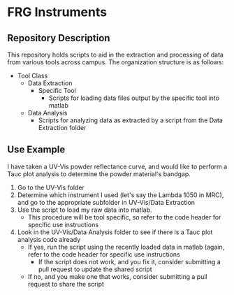 # FRG Instruments

## Repository Description
This repository holds scripts to aid in the extraction and processing of data from various tools across campus. The organization structure is as follows:

- Tool Class
  - Data Extraction
    - Specific Tool
      - Scripts for loading data files output by the specific tool into matlab
  - Data Analysis
    - Scripts for analyzing data as extracted by a script from the Data Extraction folder

## Use Example
I have taken a UV-Vis powder reflectance curve, and would like to perform a Tauc plot analysis to determine the powder material's bandgap.

1. Go to the UV-Vis folder
2. Determine which instrument I used (let's say the Lambda 1050 in MRC), and go to the appropriate subfolder in UV-Vis/Data Extraction
3. Use the script to load my raw data into matlab. 
   - This procedure will be tool specific, so refer to the code header for specific use instructions
4. Look in the UV-Vis/Data Analysis folder to see if there is a Tauc plot analysis code already
   - If yes, run the script using the recently loaded data in matlab (again, refer to the code header for specific use instructions
     - If the script does not work, and you fix it, consider submitting a pull request to update the shared script
   - If no, and you make one that works, consider submitting a pull request to share the script

